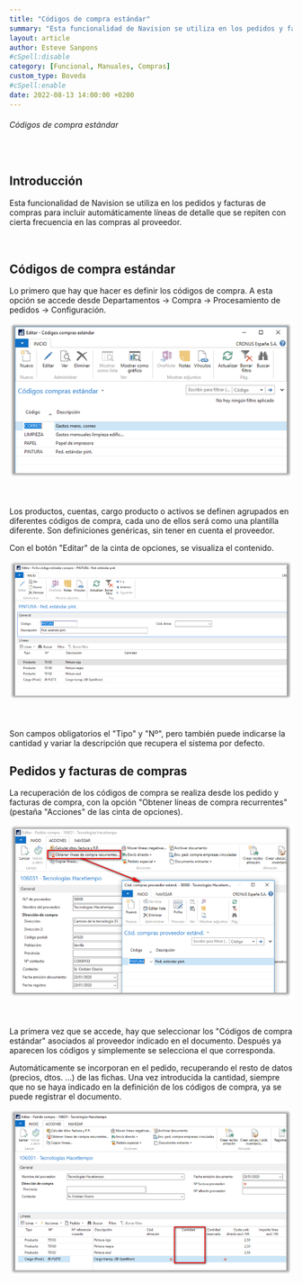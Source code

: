 ```yaml
---
title: "Códigos de compra estándar"
summary: "Esta funcionalidad de Navision se utiliza en los pedidos y facturas de compras para incluir automáticamente líneas de detalle que se repiten con cierta frecuencia en las compras al proveedor"
layout: article
author: Esteve Sanpons
#cSpell:disable
category: [Funcional, Manuales, Compras]
custom_type: Boveda
#cSpell:enable
date: 2022-08-13 14:00:00 +0200
---
```


###### Códigos de compra estándar

<br>

## Introducción

Esta funcionalidad de Navision se utiliza en los pedidos y facturas de
compras para incluir automáticamente líneas de detalle que se repiten
con cierta frecuencia en las compras al proveedor.
<br><br><br>

## Códigos de compra estándar

Lo primero que hay que hacer es definir los códigos de compra. A esta
opción se accede desde Departamentos -\> Compra -\> Procesamiento de
pedidos -\> Configuración.

<img class="img-container"  src="/assets/img/articles/codigos-de-compra-estandar/image1.png">
<br><br><br>

Los productos, cuentas, cargo producto o activos se definen agrupados en
diferentes códigos de compra, cada uno de ellos será como una plantilla
diferente. Son definiciones genéricas, sin tener en cuenta el proveedor.

Con el botón "Editar" de la cinta de opciones, se visualiza el
contenido.

<img class="img-container"  src="/assets/img/articles/codigos-de-compra-estandar/image2.png">
<br><br><br>

Son campos obligatorios el "Tipo" y "Nº", pero también puede indicarse
la cantidad y variar la descripción que recupera el sistema por defecto.

## Pedidos y facturas de compras

La recuperación de los códigos de compra se realiza desde los pedido y
facturas de compra, con la opción "Obtener líneas de compra recurrentes"
(pestaña "Acciones" de las cinta de opciones).

<img class="img-container"  src="/assets/img/articles/codigos-de-compra-estandar/image3.png">
<br><br><br>

La primera vez que se accede, hay que seleccionar los "Códigos de compra
estándar" asociados al proveedor indicado en el documento. Después ya
aparecen los códigos y simplemente se selecciona el que corresponda.

Automáticamente se incorporan en el pedido, recuperando el resto de
datos (precios, dtos. ...) de las fichas. Una vez introducida la
cantidad, siempre que no se haya indicado en la definición de los
códigos de compra, ya se puede registrar el documento.

<img class="img-container"  src="/assets/img/articles/codigos-de-compra-estandar/image4.png">
<br><br><br>
